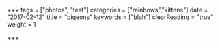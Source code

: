 +++
tags = ["photos", "test"]
categories = ["rainbows","kittens"]
date = "2017-02-12"
title = "pigeons"
keywords = ["blah"]
clearReading = "true"
weight = 1


+++


<!--more-->